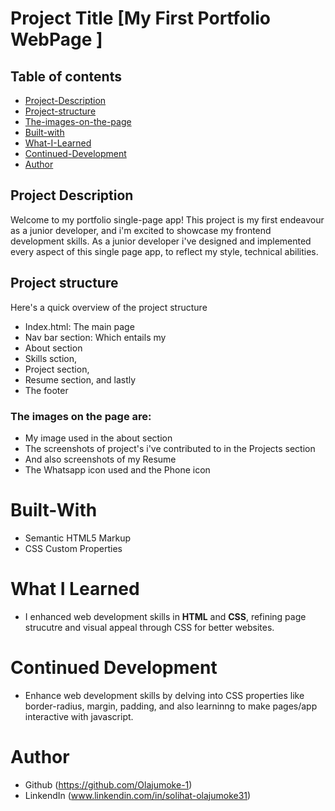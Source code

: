 # Project Title [My First Portfolio WebPage ]

 ## Table of contents 
 - [Project-Description](#Project-Description)
 - [Project-structure](#Project-structure)
 - [The-images-on-the-page](#The-images-on-the-page)
 - [Built-with](#Built-with)
 - [What-I-Learned](#What-I-Learned)
 - [Continued-Development](#Continued-Development)
 - [Author](#Author)

 ## Project Description
 Welcome to my portfolio single-page app! This project is my first endeavour as a junior developer,
 and i'm excited to showcase my frontend development skills. As a junior developer i've designed and implemented every aspect of this single page app,
 to reflect my style, technical abilities.
  
## Project structure
  Here's a quick overview of the project structure
 - Index.html: The main page
 - Nav bar section: Which entails my
- About section
-  Skills sction,
-  Project section, 
- Resume section, and lastly 
- The footer
### The images on the page are: 
* My image used in the about section
* The screenshots of project's i've contributed to in the Projects section
* And also screenshots of my Resume
* The Whatsapp icon used and the Phone icon

# Built-With
- Semantic HTML5 Markup
- CSS Custom Properties

# What I Learned
- I enhanced web development skills in **HTML** and **CSS**, refining page strucutre and visual appeal through CSS for better websites.
# Continued Development
- Enhance web development skills by delving into CSS properties like border-radius, margin, padding, and also learninng to make pages/app
 interactive with javascript.
# Author
- Github (https://github.com/Olajumoke-1)
- LinkendIn (www.linkendin.com/in/solihat-olajumoke31)


 
